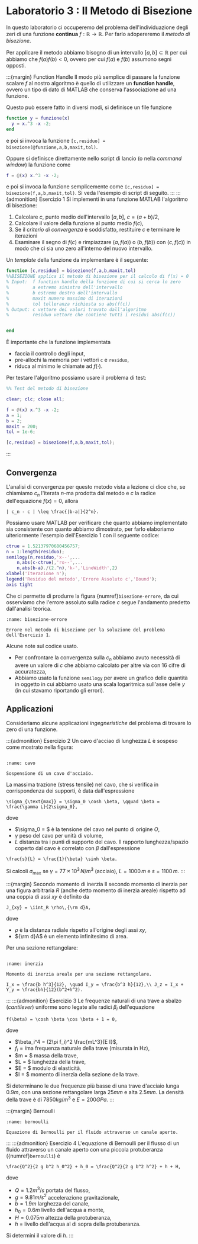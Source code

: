 # Laboratorio 3 : Il Metodo di Bisezione

In questo laboratorio ci occuperemo del problema dell'individuazione degli zeri
di una funzione **continua** $f : \mathbb{R} \to \mathbb{R}$. Per farlo
adopereremo il *metodo di bisezione*.

Per applicare il metodo abbiamo bisogno di un intervallo $[a,b] \subset \mathbb{R}$
per cui abbiamo che $f(a)f(b) < 0$, ovvero per cui $f(a)$ e $f(b)$ assumono
segni opposti.

:::{margin} Function Handle
Il modo più semplice di passare la funzione scalare $f$ al nostro algoritmo è
quello di utilizzare un **function handle**, ovvero un tipo di dato di MATLAB
che conserva l'associazione ad una funzione.

Questo può essere fatto in diversi modi, si definisce un file funzione
```matlab
function y = funzione(x)
  y = x.^3 -x -2;
end
```
e poi si invoca la funzione `[c,residuo] = bisezione(@funzione,a,b,maxit,tol)`.

Oppure si definisce direttamente nello script di lancio (o nella *command window*)
la funzione come
```matlab
f = @(x) x.^3 -x -2;
```
e poi si invoca la funzione semplicemente come `[c,residuo] = bisezione(f,a,b,maxit,tol)`.
Si veda l'esempio di script di seguito.
:::
:::{admonition} Esercizio 1
Si implementi in una funzione MATLAB l'algoritmo di bisezione:
1. Calcolare $c$, punto medio dell'intervallo $[a,b]$, $c = (a+b)/2$,
2. Calcolare il valore della funzione al punto medio $f(c)$,
3. Se il *criterio di convergenza* è soddisfatto, restituire $c$ e terminare le
iterazioni
4. Esaminare il segno di $f(c)$ e rimpiazzare $(a,f(a))$ o $(b,f(b))$ con
$(c,f(c))$ in modo che ci sia uno zero all'interno del nuovo intervallo.

Un *template* della funzione da implementare è il seguente:

  ```matlab
  function [c,residuo] = bisezione(f,a,b,maxit,tol)
  %%BISEZIONE applica il metodo di bisezione per il calcolo di f(x) = 0
  % Input:  f function handle della funzione di cui si cerca lo zero
  %         a estremo sinistro dell'intervallo
  %         b estremo destro dell'intervallo
  %         maxit numero massimo di iterazioni
  %         tol tolleranza richiesta su abs(f(c))
  % Output: c vettore dei valori trovato dall'algoritmo
  %         residuo vettore che contiene tutti i residui abs(f(c))


  end
  ```
È importante che la funzione implementata
- faccia il controllo degli input,
- pre-allochi la memoria per i vettori `c` e `residuo`,
- riduca al minimo le chiamate ad $f(\cdot)$.

Per testare l'algoritmo possiamo usare il problema di test:
```matlab
%% Test del metodo di bisezione

clear; clc; close all;

f = @(x) x.^3 -x -2;
a = 1;
b = 2;
maxit = 200;
tol = 1e-6;

[c,residuo] = bisezione(f,a,b,maxit,tol);
```
:::

## Convergenza

L'analisi di convergenza per questo metodo vista a lezione ci dice che, se
chiamiamo $c_n$ l'iterata $n$-ma prodotta dal metodo e $c$ la radice dell'equazione
$f(x) = 0$, allora
```{math}
| c_n - c | \leq \frac{|b-a|}{2^n}.
```
Possiamo usare MATLAB per verificare che quanto abbiamo implementato sia
consistente con quanto abbiamo dimostrato, per farlo elaboriamo ulteriormente
l'esempio dell'Esercizio 1 con il seguente codice:
```matlab
ctrue = 1.52137970680456757;
n = 1:length(residuo);
semilogy(n,residuo,'x--',...
    n,abs(c-ctrue),'ro--',...
    n,abs(b-a)./(2.^n),'k-','LineWidth',2)
xlabel('Iterazione n');
legend('Residuo del metodo','Errore Assoluto c','Bound');
axis tight
```
Che ci permette di produrre la figura {numref}`bisezione-errore`, da cui osserviamo
che l'errore assoluto sulla radice $c$ segue l'andamento predetto dall'analisi
teorica.
```{figure} ./images/bisezione-errore.png
:name: bisezione-errore

Errore nel metodo di bisezione per la soluzione del problema dell'Esercizio 1.
```
Alcune note sul codice usato.
- Per confrontare la convergenza sulla $c_n$ abbiamo avuto necessità di avere un
valore di $c$ che abbiamo calcolato per altre via con 16 cifre di accuratezza,
- Abbiamo usato la funzione `semilogy` per avere un grafico delle quantità in
oggetto in cui abbiamo usato una scala logaritmica sull'asse delle $y$ (in cui
  stavamo riportando gli errori).

## Applicazioni

Consideriamo alcune applicazioni *ingegneristiche* del problema di trovare lo
zero di una funzione.

:::{admonition} Esercizio 2
Un cavo d'acciao di lunghezza $L$ è sospeso come mostrato nella figura:
```{figure} ./images/cavo.png

:name: cavo

Sospensione di un cavo d'acciaio.
```
La massima trazione (stress tensile) nel cavo, che si verifica in corrispondenza dei supporti, è data dall'espressione
```{math}
\sigma_{\text{max}} = \sigma_0 \cosh \beta, \qquad \beta = \frac{\gamma L}{2\sigma_0},
```
dove
- $\sigma_0 = $ è la tensione del cavo nel punto di origine $O$,
- $\gamma$ peso del cavo per unità di volume,
- $L$ distanza tra i punti di supporto del cavo.
Il rapporto lunghezza/spazio coperto dal cavo è correlato con $\beta$ dall'espressione
```{math}
\frac{s}{L} = \frac{1}{\beta} \sinh \beta.
```
Si calcoli $\sigma_{\text{max}}$ se $\gamma = 77 \times 10^3\,N/m^3$ (acciaio),
$L = 1000\,m$ e $s = 1100\,m$.
:::


:::{margin} Secondo momento di inerzia
Il secondo momento di inerzia per una figura arbitraria $R$ (anche detto momento di inerzia areale) rispetto ad una coppia di assi $xy$ è definito da
  ```{math}
  J_{xy} = \iint_R \rho\,{\rm d}A,
  ```
dove
- $\rho$ è la distanza radiale rispetto all'origine degli assi $xy$,
- ${\rm d}A$ è un elemento infinitesimo di area.

Per una sezione rettangolare:
```{figure} ./images/areamomentrectangle.png

:name: inerzia

Momento di inerzia areale per una sezione rettangolare.
```
```{math}
I_x = \frac{b h^3}{12}, \quad I_y = \frac{b^3 h}{12},\\ J_z = I_x + Y_y = \frac{bh}{12}(b^2+h^2).
```
:::
:::{admonition} Esercizio 3
Le frequenze naturali di una trave a sbalzo (*cantilever*) uniforme sono legate
alle radici $\beta_i$ dell'equazione
```{math}
f(\beta) = \cosh \beta \cos \beta + 1 = 0,
```
dove
- $\beta_i^4 = (2\pi f_i)^2 \frac{mL^3}{E I}$,
- $f_i = i$ma frequenza naturale della trave (misurata in Hz),
- $m = $ massa della trave,
- $L = $ lunghezza della trave,
- $E = $ modulo di elasticità,
- $I = $ momento di inerzia della sezione della trave.

Si determinano le due frequenze più basse di una trave d'acciaio lunga $0.9 m$, con una sezione rettangolare larga $25 mm$ e alta $2.5 mm$. La densità della trave è di $7850 kg/m^3$ e $E = 200 GPa$.
:::

:::{margin} Bernoulli
```{figure} ./images/bernoulli.png
:name: bernoulli

Equazione di Bernoulli per il fluido attraverso un canale aperto.
```
:::
:::{admonition} Esercizio 4
L'equazione di Bernoulli per il flusso di un fluido attraverso un canale aperto
con una piccola protuberanza ({numref}`bernoulli`) è
```{math}
\frac{Q^2}{2 g b^2 h_0^2} + h_0 = \frac{Q^2}{2 g b^2 h^2} + h + H,
```
dove
- $Q = 1.2 m^3/s$ portata del flusso,
- $g = 9.81 m/s^2$ accelerazione gravitazionale,
- $b = 1.9m$ larghezza del canale,
- $h_0 = 0.6m$ livello dell'acqua a monte,
- $H = 0.075 m$ altezza della protuberanza,
- $h$ = livello dell'acqua al di sopra della protuberanza.

Si determini il valore di $h$.
:::

